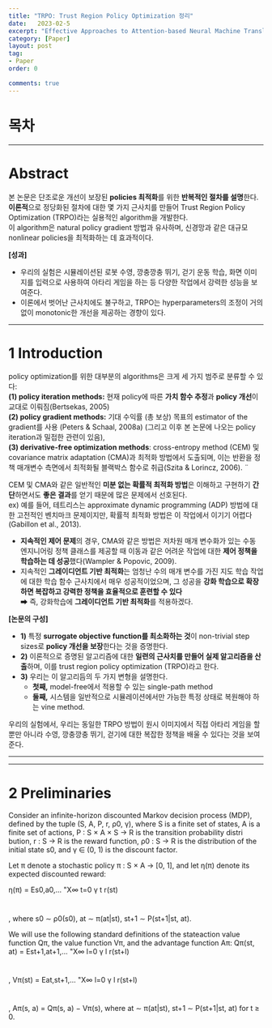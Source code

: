 ```yaml
---
title: "TRPO: Trust Region Policy Optimization 정리"
date:   2023-02-5
excerpt: "Effective Approaches to Attention-based Neural Machine Translation paper review"
category: [Paper]
layout: post
tag:
- Paper
order: 0

comments: true
---
```


# 목차



----


# Abstract
본 논문은 단조로운 개선이 보장된 **policies 최적화**를 위한 **반복적인 절차를 설명**한다.          
**이론적**으로 정당화된 절차에 대한 몇 가지 근사치를 만들어 Trust Region Policy Optimization (TRPO)라는 실용적인 algorithm을 개발한다.          
이 algorithm은 natural policy gradient 방법과 유사하며, 신경망과 같은 대규모 nonlinear policies을 최적화하는 데 효과적이다.       

**[성과]**     
* 우리의 실험은 시뮬레이션된 로봇 수영, 깡충깡충 뛰기, 걷기 운동 학습, 화면 이미지를 입력으로 사용하여 아타리 게임을 하는 등 다양한 작업에서 강력한 성능을 보여준다.          
* 이론에서 벗어난 근사치에도 불구하고, TRPO는 hyperparameters의 조정이 거의 없이 monotonic한 개선을 제공하는 경향이 있다.


----

# 1 Introduction
policy optimization를 위한 대부분의 algorithms은 크게 세 가지 범주로 분류할 수 있다:     
**(1) policy iteration methods:** 현재 policy에 따른 **가치 함수 추정**과 **policy 개선**이 교대로 이뤄짐(Bertsekas, 2005)     
**(2) policy gradient methods:** 기대 수익률 (총 보상) 목표의 estimator of the gradient를 사용 (Peters & Schaal, 2008a) (그리고 이후 본 논문에 나오는 policy iteration과 밀접한 관련이 있음),         
**(3) derivative-free optimization methods**: cross-entropy method (CEM) 및 covariance matrix adaptation (CMA)과 최적화 방법에서 도출되며, 이는 반환을 정책 매개변수 측면에서 최적화될 블랙박스 함수로 취급(Szita & Lorincz, 2006). ¨


CEM 및 CMA와 같은 일반적인 **미분 없는 확률적 최적화 방법**은 이해하고 구현하기 **간단**하면서도 **좋은 결과**를 얻기 때문에 많은 문제에서 선호된다.    
ex) 예를 들어, 테트리스는 approximate dynamic programming (ADP) 방법에 대한 고전적인 벤치마크 문제이지만, 확률적 최적화 방법은 이 작업에서 이기기 어렵다(Gabillon et al., 2013).    

* **지속적인 제어 문제**의 경우, CMA와 같은 방법은 저차원 매개 변수화가 있는 수동 엔지니어링 정책 클래스를 제공할 때 이동과 같은 어려운 작업에 대한 **제어 정책을 학습하는 데 성공**했다(Wampler & Popovic, 2009).       
* 지속적인 **그레이디언트 기반 최적화**는 엄청난 수의 매개 변수를 가진 지도 학습 작업에 대한 학습 함수 근사치에서 매우 성공적이었으며, 그 성공을 **강화 학습으로 확장하면 복잡하고 강력한 정책을 효율적으로 훈련할 수 있다**   
➡ 즉, 강화학습에 **그레이디언트 기반 최적화**를 적용하겠다.     


**[논문의 구성]**      
* **1)** 특정 **surrogate objective function를 최소화하는 것**이 non-trivial step sizes로 **policy 개선을 보장**한다는 것을 증명한다.               
* **2)** 이론적으로 증명된 알고리즘에 대한 **일련의 근사치를 만들어 실제 알고리즘을 산출**하며, 이를 trust region policy optimization (TRPO)라고 한다.       
* **3)** 우리는 이 알고리듬의 두 가지 변형을 설명한다.       
   * **첫째,** model-free에서 적용할 수 있는 single-path method    
   * **둘째,** 시스템을 일반적으로 시뮬레이션에서만 가능한 특정 상태로 복원해야 하는 vine method.        
 
우리의 실험에서, 우리는 동일한 TRPO 방법이 원시 이미지에서 직접 아타리 게임을 할 뿐만 아니라 수영, 깡충깡충 뛰기, 걷기에 대한 복잡한 정책을 배울 수 있다는 것을 보여준다.      



----
----

# 2 Preliminaries
Consider an infinite-horizon discounted Markov decision
process (MDP), defined by the tuple (S, A, P, r, ρ0, γ),
where S is a finite set of states, A is a finite set of actions,
P : S × A × S → R is the transition probability distri
bution, r : S → R is the reward function, ρ0 : S → R is
the distribution of the initial state s0, and γ ∈ (0, 1) is the
discount factor.


Let π denote a stochastic policy π : S × A → [0, 1], and
let η(π) denote its expected discounted reward:

η(π) = Es0,a0,... "X∞
t=0
γ
t
r(st)
#
, where
s0 ∼ ρ0(s0), at ∼ π(at|st), st+1 ∼ P(st+1|st, at).


We will use the following standard definitions of the stateaction value function Qπ, the value function Vπ, and the
advantage function Aπ:
Qπ(st, at) = Est+1,at+1,... "X∞
l=0
γ
l
r(st+l)
#
,
Vπ(st) = Eat,st+1,... "X∞
l=0
γ
l
r(st+l)
#
,
Aπ(s, a) = Qπ(s, a) − Vπ(s), where
at ∼ π(at|st), st+1 ∼ P(st+1|st, at) for t ≥ 0.




